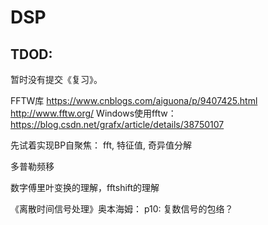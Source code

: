 # DSP
## TDOD:
暂时没有提交《复习》。

FFTW库
https://www.cnblogs.com/aiguona/p/9407425.html
http://www.fftw.org/
Windows使用fftw：https://blog.csdn.net/grafx/article/details/38750107

先试着实现BP自聚焦：
fft, 特征值, 奇异值分解

多普勒频移

数字傅里叶变换的理解，fftshift的理解

《离散时间信号处理》奥本海姆：
p10: 复数信号的包络？

